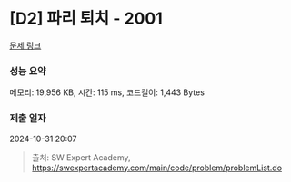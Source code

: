 # [D2] 파리 퇴치 - 2001 

[문제 링크](https://swexpertacademy.com/main/code/problem/problemDetail.do?contestProbId=AV5PzOCKAigDFAUq) 

### 성능 요약

메모리: 19,956 KB, 시간: 115 ms, 코드길이: 1,443 Bytes

### 제출 일자

2024-10-31 20:07



> 출처: SW Expert Academy, https://swexpertacademy.com/main/code/problem/problemList.do